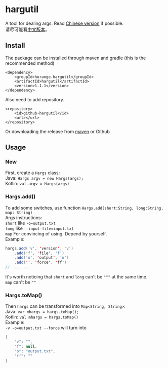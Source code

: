 # hargutil
A tool for dealing args.
Read [Chinese version](./README-zh.md) if possible.\
请尽可能看[中文版本](./README-zh.md)。

## Install
The package can be installed through maven and gradle (this is the recommended method)
```maven
<dependency>
    <groupId>horange.hargutil</groupId>
    <artifactId>hargutil</artifactId>
    <version>1.1.1</version>
</dependency>
```
Also need to add repository.
```maven
<repository>
    <id>github-hargutil</id>
    <url></url>
</repository>
```
Or downloading the release from [maven]() or Github

## Usage
### New
First, create a `Hargs` class:\
Java: `Hargs argv = new Hargs(args);`\
Kotlin: `val argv = Hargs(args)`

### Hargs.add()
To add some switches, use function `Hargs.add(short:String, long:String, map: String)`\
Args instructions:\
`short` like `-o=output.txt`\
`long` like `--input-file=input.txt`\
`map` For convincing of using. Depend by yourself.\
Example:
```Java
hargs.add('v', 'version', 'v')
    .add('f', 'file', 'f')
    .add('o', 'output', 'o')
    .add('', 'force', 'ff')
//  ... ...
```
It's worth noticing that `short` and `long` can't be `"""` at the same time.\
`map` can't be `""`

### Hargs.toMap()
Then `hargs` can be transformed into `Map<String, String>`:\
Java: `var mhargs = hargs.toMap();`\
Kotlin: `val mhargs = hargs.toMap()`\
Example:\
`-v -o=output.txt --force` will turn into
```Java
{
    "v": "",
    "f": null,
    "o": "output.txt",
    "ff": ""
}
```